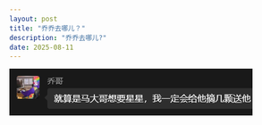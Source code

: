```yaml
---
layout: post
title: "乔乔去哪儿？"
description: "乔乔去哪儿?"
date: 2025-08-11
---
```


![img.png](https://raw.githubusercontent.com/Macorai/Drawing_board/main/PicGo/img.png)